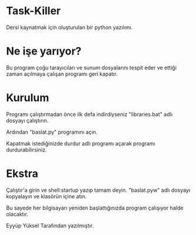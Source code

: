 # Task-Killer
Dersi kaynatmak için oluşturulan bir python yazılımı.

# Ne işe yarıyor?
Bu program çoğu tarayıcıları ve sunum dosyalarını tespit eder ve ettiği zaman açılmaya çalışan programı geri kapatır.

# Kurulum

Programı çalıştırmadan önce ilk defa indirdiyseniz "libraries.bat" adlı dosyayı çalıştırın.

Ardından "baslat.py" programını açın.

Kapatmak istediğinizde durdur adlı programı açarak programı durdurabilirsiniz.

# Ekstra
Çalıştır'a girin ve shell:startup yazıp tamam deyin.
"baslat.pyw" adlı dosyayı kopyalayın ve klasörün içine atın.

Bu sayede her bilgisayarı yeniden başlattığınızda program çalışıyor halde olacaktır.

Eyyüp Yüksel Tarafından yazılmıştır.
